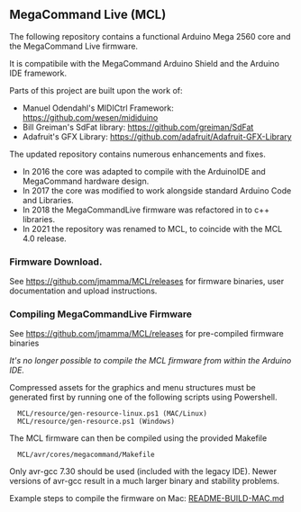 ## MegaCommand Live (MCL)

The following repository contains a functional Arduino Mega 2560 core and the MegaCommand Live firmware.

It is compatibile with the MegaCommand Arduino Shield and the Arduino IDE framework.

Parts of this project are built upon the work of:
   - Manuel Odendahl's MIDICtrl Framework: https://github.com/wesen/mididuino
   - Bill Greiman's SdFat library: https://github.com/greiman/SdFat
   - Adafruit's GFX Library: https://github.com/adafruit/Adafruit-GFX-Library
 
The updated repository contains numerous enhancements and fixes.

- In 2016 the core was adapted to compile with the ArduinoIDE and MegaCommand hardware design.
- In 2017 the core was modified to work alongside standard Arduino Code and Libraries.
- In 2018 the MegaCommandLive firmware was refactored in to c++ libraries.
- In 2021 the repository was renamed to MCL, to coincide with the MCL 4.0 release.

### Firmware Download.

See https://github.com/jmamma/MCL/releases for firmware binaries, user documentation and upload instructions.

### Compiling MegaCommandLive Firmware

See https://github.com/jmamma/MCL/releases for pre-compiled firmware binaries

*It's no longer possible to compile the MCL firmware from within the Arduino IDE.*

Compressed assets for the graphics and menu structures must be generated first by running 
one of the following scripts using Powershell.
```
  MCL/resource/gen-resource-linux.ps1 (MAC/Linux)
  MCL/resource/gen-resource.ps1 (Windows)
```
The MCL firmware can then be compiled using the provided Makefile
```
  MCL/avr/cores/megacommand/Makefile
```
Only avr-gcc 7.30 should be used (included with the legacy IDE). 
Newer versions of avr-gcc result in a much larger binary and stability problems.

Example steps to compile the firmware on Mac: [README-BUILD-MAC.md](README-BUILD-MAC.md)
